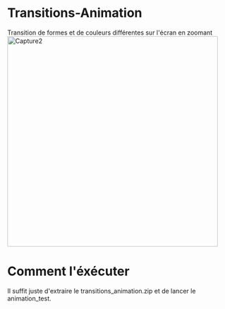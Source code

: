 # Transitions-Animation
Transition de formes et de couleurs différentes sur l'écran en zoomant
<img width="477" alt="Capture2" src="https://github.com/user-attachments/assets/af255f5b-a15f-4f5f-9ebd-1eb93aed7607">
# Comment l'éxécuter 
Il suffit juste d'extraire le transitions_animation.zip et de lancer le animation_test.


